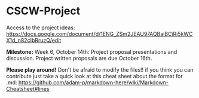 # CSCW-Project
Access to the project ideas: 
https://docs.google.com/document/d/1ENG_ZSm2JEAU97AQBaiBCiRj5kWCX1d_n82cIbRruzQ/edit

**Milestone:** Week 6, October 14th: Project proposal presentations and discussion. 
Project written proposals are due October 16th.

**Please play around!**
Don't be afraid to modify the files!! if you think you can contribute just take a quick look at this cheat sheet about the format for .md: https://github.com/adam-p/markdown-here/wiki/Markdown-Cheatsheet#lines
